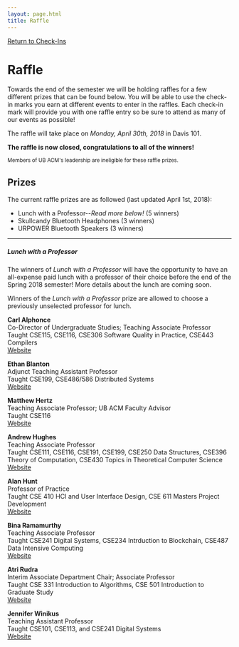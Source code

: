 ```yaml
---
layout: page.html
title: Raffle
---
```


[Return to Check-Ins](/checkins)

# Raffle
Towards the end of the semester we will be holding raffles for a few different prizes that can be found below. You will be able to use the check-in marks you earn at different events to enter in the raffles. Each check-in mark will provide you with one raffle entry so be sure to attend as many of our events as possible!

The raffle will take place on *Monday, April 30th, 2018* in Davis 101.

<strong>The raffle is now closed, congratulations to all of the winners!</strong>

<small>Members of UB ACM's leadership are ineligible for these raffle prizes.</small>

## Prizes
The current raffle prizes are as followed (last updated April 1st, 2018):
* Lunch with a Professor--*Read more below!* (5 winners)
* Skullcandy Bluetooth Headphones (3 winners)
* URPOWER Bluetooth Speakers (3 winners)

<hr />

##### Lunch with a Professor
The winners of *Lunch with a Professor* will have the opportunity to have an all-expense paid lunch with a professor of their choice before the end of the Spring 2018 semester! More details about the lunch are coming soon.

Winners of the *Lunch with a Professor* prize are allowed to choose a previously unselected professor for lunch.

<i class="fas fa-star"></i> **Carl Alphonce**<br />
Co-Director of Undergraduate Studies; Teaching Associate Professor<br />
Taught CSE115, CSE116, CSE306 Software Quality in Practice, CSE443 Compilers<br />
<a href="https://www.cse.buffalo.edu/faculty/alphonce/" target="_blank">Website</a>

<i class="fas fa-star"></i> **Ethan Blanton**<br />
Adjunct Teaching Assistant Professor<br />
Taught CSE199, CSE486/586 Distributed Systems<br />
<a href="https://www.cse.buffalo.edu/~eblanton/" target="_blank">Website</a>

<i class="fas fa-star"></i> **Matthew Hertz**<br />
Teaching Associate Professor; UB ACM Faculty Advisor<br />
Taught CSE116<br />
<a href="https://www.cse.buffalo.edu/~mhertz/" target="_blank">Website</a>

<i class="fas fa-star"></i> **Andrew Hughes**<br />
Teaching Associate Professor<br />
Taught CSE111, CSE116, CSE191, CSE199, CSE250 Data Structures, CSE396 Theory of Computation, CSE430 Topics in Theoretical Computer Science<br />
<a href="http://www.cse.buffalo.edu/~ahughes6" target="_blank">Website</a>

<i class="fas fa-star"></i> **Alan Hunt**<br />
Professor of Practice<br />
Taught CSE 410 HCI and User Interface Design, CSE 611 Masters Project Development<br />
<a href="https://www.cse.buffalo.edu/faculty/ahunt/" target="_blank">Website</a>

<i class="fas fa-star"></i> **Bina Ramamurthy**<br />
Teaching Associate Professor<br />
Taught CSE241 Digital Systems, CSE234 Intrduction to Blockchain, CSE487 Data Intensive Computing<br />
<a href="https://www.cse.buffalo.edu/~bina/" target="_blank">Website</a>

<i class="fas fa-star"></i> **Atri Rudra**<br />
Interim Associate Department Chair; Associate Professor<br />
Taught CSE 331 Introduction to Algorithms, CSE 501 Introduction to Graduate Study<br />
<a href="https://www.cse.buffalo.edu/faculty/atri/" target="_blank">Website</a>

<i class="fas fa-star"></i> **Jennifer Winikus**<br />
Teaching Assistant Professor<br />
Taught CSE101, CSE113, and CSE241 Digital Systems<br />
<a href="https://www.cse.buffalo.edu/~jwinikus/" target="_blank">Website</a>

